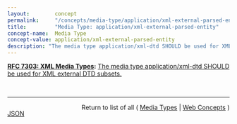 ```yaml
---
layout:        concept
permalink:     "/concepts/media-type/application/xml-external-parsed-entity"
title:         "Media Type: application/xml-external-parsed-entity"
concept-name:  Media Type
concept-value: application/xml-external-parsed-entity
description: "The media type application/xml-dtd SHOULD be used for XML external DTD subsets."
---
```


**[RFC 7303: XML Media Types](/specs/IETF/RFC/7303 "This specification standardizes three media types - application/xml, application/xml-external-parsed-entity, and application/xml-dtd - for use in exchanging network entities that are related to the Extensible Markup Language (XML) while defining text/xml and text/xml-external-parsed-entity as aliases for the respective application/ types. This specification also standardizes the '+xml' suffix for naming media types outside of these five types when those media types represent XML MIME entities."):** [The media type application/xml-dtd SHOULD be used for XML external DTD subsets.](http://tools.ietf.org/html/rfc7303#section-4.1 "Read documentation for Media Type &#34;application/xml-external-parsed-entity&#34;")

<br/>
<hr/>

<p style="float : left"><a href="./application/xml-external-parsed-entity.json" title="JSON representing this particular Web Concept value">JSON</a></p>
<p style="text-align: right">Return to list of all ( <a href="../media-types">Media Types</a> | <a href="../">Web Concepts</a> )</p>
